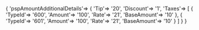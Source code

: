 {
    'pspAmountAdditionalDetails'=> {
		'Tip'=> '20',
		'Discount'=> '1',
		'Taxes'=> [
			{
				'TypeId'=> '600',
				'Amount'=> '100',
				'Rate'=> '21',
				'BaseAmount'=> '10'
			},
			{
				'TypeId'=> '601',
				'Amount'=> '100',
				'Rate'=> '21',
				'BaseAmount'=> '10'
			}
		]
    }
}